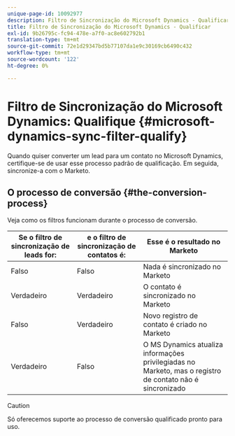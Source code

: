 ```yaml
---
unique-page-id: 10092977
description: Filtro de Sincronização do Microsoft Dynamics - Qualificar - Documentos do Marketo - Documentação do produto
title: Filtro de Sincronização do Microsoft Dynamics - Qualificar
exl-id: 9b26795c-fc94-478e-a7f0-ac8e602792b1
translation-type: tm+mt
source-git-commit: 72e1d29347bd5b77107da1e9c30169cb6490c432
workflow-type: tm+mt
source-wordcount: '122'
ht-degree: 0%

---
```


# Filtro de Sincronização do Microsoft Dynamics: Qualifique {#microsoft-dynamics-sync-filter-qualify}

Quando quiser converter um lead para um contato no Microsoft Dynamics, certifique-se de usar esse processo padrão de qualificação. Em seguida, sincronize-a com o Marketo.

## O processo de conversão {#the-conversion-process}

Veja como os filtros funcionam durante o processo de conversão.

| Se o filtro de sincronização de leads for: | e o filtro de sincronização de contatos é: | Esse é o resultado no Marketo |
|---|---|---|
| Falso | Falso | Nada é sincronizado no Marketo |
| Verdadeiro | Verdadeiro | O contato é sincronizado no Marketo |
| Falso | Verdadeiro | Novo registro de contato é criado no Marketo |
| Verdadeiro | Falso | O MS Dynamics atualiza informações privilegiadas no Marketo, mas o registro de contato não é sincronizado |

>[!CAUTION]
>
>Só oferecemos suporte ao processo de conversão qualificado pronto para uso.
